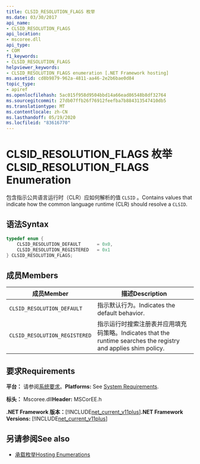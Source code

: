 ```yaml
---
title: CLSID_RESOLUTION_FLAGS 枚举
ms.date: 03/30/2017
api_name:
- CLSID_RESOLUTION_FLAGS
api_location:
- mscoree.dll
api_type:
- COM
f1_keywords:
- CLSID_RESOLUTION_FLAGS
helpviewer_keywords:
- CLSID_RESOLUTION_FLAGS enumeration [.NET Framework hosting]
ms.assetid: cd8b9879-962a-4811-aa46-2e2b6bae0d84
topic_type:
- apiref
ms.openlocfilehash: 5ac015f958d9504bbd14a66ead86548b8df32764
ms.sourcegitcommit: 27db07ffb26f76912feefba7b884313547410db5
ms.translationtype: MT
ms.contentlocale: zh-CN
ms.lasthandoff: 05/19/2020
ms.locfileid: "83616770"
---
```

# <a name="clsid_resolution_flags-enumeration"></a><span data-ttu-id="1aaf3-102">CLSID_RESOLUTION_FLAGS 枚举</span><span class="sxs-lookup"><span data-stu-id="1aaf3-102">CLSID_RESOLUTION_FLAGS Enumeration</span></span>
<span data-ttu-id="1aaf3-103">包含指示公共语言运行时（CLR）应如何解析的值 `CLSID` 。</span><span class="sxs-lookup"><span data-stu-id="1aaf3-103">Contains values that indicate how the common language runtime (CLR) should resolve a `CLSID`.</span></span>  
  
## <a name="syntax"></a><span data-ttu-id="1aaf3-104">语法</span><span class="sxs-lookup"><span data-stu-id="1aaf3-104">Syntax</span></span>  
  
```cpp  
typedef enum {  
    CLSID_RESOLUTION_DEFAULT      = 0x0,  
    CLSID_RESOLUTION_REGISTERED   = 0x1  
} CLSID_RESOLUTION_FLAGS;  
```  
  
## <a name="members"></a><span data-ttu-id="1aaf3-105">成员</span><span class="sxs-lookup"><span data-stu-id="1aaf3-105">Members</span></span>  
  
|<span data-ttu-id="1aaf3-106">成员</span><span class="sxs-lookup"><span data-stu-id="1aaf3-106">Member</span></span>|<span data-ttu-id="1aaf3-107">描述</span><span class="sxs-lookup"><span data-stu-id="1aaf3-107">Description</span></span>|  
|------------|-----------------|  
|`CLSID_RESOLUTION_DEFAULT`|<span data-ttu-id="1aaf3-108">指示默认行为。</span><span class="sxs-lookup"><span data-stu-id="1aaf3-108">Indicates the default behavior.</span></span>|  
|`CLSID_RESOLUTION_REGISTERED`|<span data-ttu-id="1aaf3-109">指示运行时搜索注册表并应用填充码策略。</span><span class="sxs-lookup"><span data-stu-id="1aaf3-109">Indicates that the runtime searches the registry and applies shim policy.</span></span>|  
  
## <a name="requirements"></a><span data-ttu-id="1aaf3-110">要求</span><span class="sxs-lookup"><span data-stu-id="1aaf3-110">Requirements</span></span>  
 <span data-ttu-id="1aaf3-111">**平台：** 请参阅[系统要求](../../get-started/system-requirements.md)。</span><span class="sxs-lookup"><span data-stu-id="1aaf3-111">**Platforms:** See [System Requirements](../../get-started/system-requirements.md).</span></span>  
  
 <span data-ttu-id="1aaf3-112">**标头：** Mscoree.dll</span><span class="sxs-lookup"><span data-stu-id="1aaf3-112">**Header:** MSCorEE.h</span></span>  
  
 <span data-ttu-id="1aaf3-113">**.NET Framework 版本：**[!INCLUDE[net_current_v11plus](../../../../includes/net-current-v11plus-md.md)]</span><span class="sxs-lookup"><span data-stu-id="1aaf3-113">**.NET Framework Versions:** [!INCLUDE[net_current_v11plus](../../../../includes/net-current-v11plus-md.md)]</span></span>  
  
## <a name="see-also"></a><span data-ttu-id="1aaf3-114">另请参阅</span><span class="sxs-lookup"><span data-stu-id="1aaf3-114">See also</span></span>

- [<span data-ttu-id="1aaf3-115">承载枚举</span><span class="sxs-lookup"><span data-stu-id="1aaf3-115">Hosting Enumerations</span></span>](hosting-enumerations.md)
